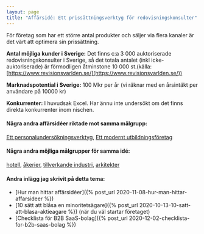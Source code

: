 ```yaml
---
layout: page
title: "Affärsidé: Ett prissättningsverktyg för redovisningskonsulter"
---
```

För företag som har ett större antal produkter och säljer via flera kanaler är det värt att optimera sin prissättning.

**Antal möjliga kunder i Sverige:** Det finns c:a 3 000 auktoriserade redovisningskonsulter i Sverige, så det totala antalet (inkl icke-auktoriserade) är förmodligen åtminstone 10 000 st.(källa: [https://www.revisionsvarlden.se/](https://www.revisionsvarlden.se/))

**Marknadspotential i Sverige:** 100 Mkr per år (vi räknar med en årsintäkt per användare på 10000 kr)

**Konkurrenter:** I huvudsak Excel. Har ännu inte undersökt om det finns direkta konkurrenter inom nischen.

#### Några andra affärsidéer riktade mot samma målgrupp:
[Ett personalundersökningsverktyg](/affarsideer/ett-personalundersokningsverktyg-for-redovisningskonsulter/), [Ett modernt utbildningsföretag](/affarsideer/ett-modernt-utbildningsforetag-riktat-mot-redovisningskonsulter/)


#### Några andra möjliga målgrupper för samma idé:
[hotell](/affarsideer/ett-prissattningsverktyg-for-hotell/), [åkerier](/affarsideer/ett-prissattningsverktyg-for-akerier/), [tillverkande industri](/affarsideer/ett-prissattningsverktyg-for-tillverkande-industri/), [arkitekter](/affarsideer/ett-prissattningsverktyg-for-arkitekter/)

#### Andra inlägg jag skrivit på detta tema:
- [Hur man hittar affärsidéer]({% post_url 2020-11-08-hur-man-hittar-affarsideer %})
- [10 sätt att blåsa en minoritetsägare]({% post_url 2020-10-13-10-satt-att-blasa-aktieagare %}) (när du väl startar företaget)
- [Checklista för B2B SaaS-bolag]({% post_url 2020-12-02-checklista-for-b2b-saas-bolag %})

